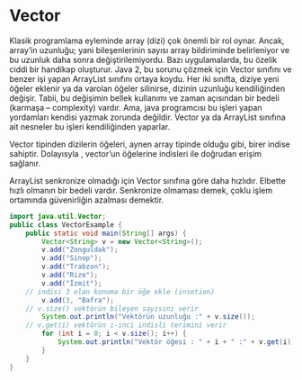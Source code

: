 # Vector

Klasik programlama eyleminde array (dizi) çok önemli bir rol oynar. Ancak, array’in uzunluğu; yani bileşenlerinin sayısı array bildiriminde belirleniyor ve bu uzunluk daha sonra değiştirilemiyordu. Bazı uygulamalarda, bu özelik ciddi bir handikap oluşturur. Java 2, bu sorunu çözmek için Vector sınıfını ve benzer işi yapan ArrayList sınıfını ortaya koydu. Her iki sınıfta, diziye yeni öğeler eklenir ya da varolan öğeler silinirse, dizinin uzunluğu kendiliğinden değişir. Tabii, bu değişimin bellek kullanımı ve zaman açısından bir bedeli (karmaşa – complexity) vardır. Ama, java programcısı bu işleri yapan yordamları kendisi yazmak zorunda değildir. Vector ya da ArrayList sınıfına ait nesneler bu işleri kendiliğinden yaparlar.

Vector tipinden dizilerin öğeleri, aynen array tipinde olduğu gibi, birer indise sahiptir. Dolayısyla , vector’un öğelerine indisleri ile doğrudan erişim sağlanır.

ArrayList senkronize olmadığı için Vector sınıfına göre daha hızlıdır. Elbette hızlı olmanın bir bedeli vardır. Senkronize olmaması demek, çoklu işlem ortamında güvenirliğin azalması demektir.

```java
import java.util.Vector; 
public class VectorExample { 
    public static void main(String[] args) { 
        Vector<String> v = new Vector<String>(); 
        v.add("Zonguldak"); 
        v.add("Sinop"); 
        v.add("Trabzon"); 
        v.add("Rize"); 
        v.add("İzmit"); 
    // indisi 3 olan konuma bir öğe ekle (insetion) 
        v.add(3, "Bafra"); 
    // v.size() vektörün bileşen sayısını verir
        System.out.println("Vektörün uzunluğu :" + v.size()); 
    // v.get(i) vektörün i-inci indisli terimini verir 
        for (int i = 0; i < v.size(); i++) { 
            System.out.println("Vektör öğesi : " + i + " :" + v.get(i));
        }
    }
}
```